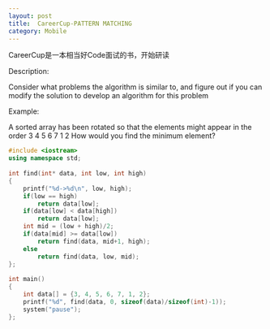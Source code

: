 ```yaml
---
layout: post
title:  CareerCup-PATTERN MATCHING
category: Mobile
---
```


CareerCup是一本相当好Code面试的书，开始研读

Description: 

Consider what problems the algorithm is similar to, and figure out if you can modify the solution to develop an algorithm for this problem 

Example:

 A sorted array has been rotated so that the elements might appear in the order 3 4 5 6 7 1 2 How would you find the minimum element?


``` c++
#include <iostream>  
using namespace std;  
  
int find(int* data, int low, int high)  
{  
    printf("%d->%d\n", low, high);  
    if(low == high)  
        return data[low];  
    if(data[low] < data[high])  
        return data[low];  
    int mid = (low + high)/2;  
    if(data[mid] >= data[low])  
        return find(data, mid+1, high);  
    else  
        return find(data, low, mid);  
};   
  
int main()  
{  
    int data[] = {3, 4, 5, 6, 7, 1, 2};  
    printf("%d", find(data, 0, sizeof(data)/sizeof(int)-1));  
    system("pause");   
};  
```
